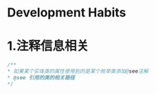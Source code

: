 # Development Habits



# 1.注释信息相关

```java
/**
* 如果某个实体类的属性使用到的是某个枚举类添加@see注解
* @see 引用的类的相关路径
*/

```



